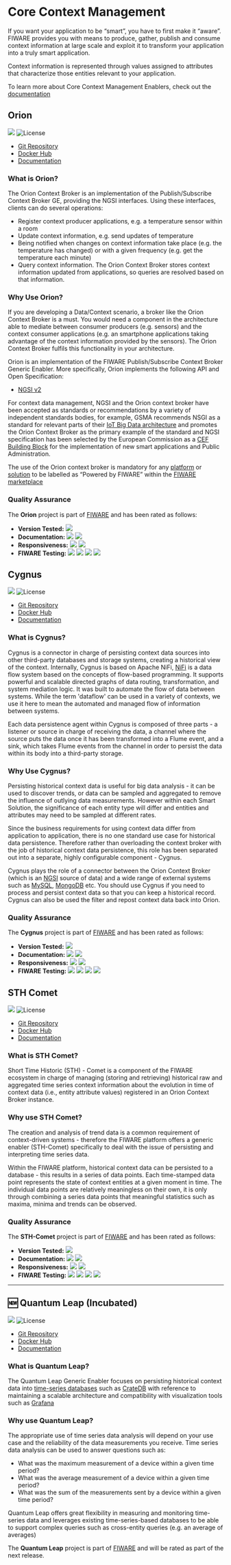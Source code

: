 
# Core Context Management

If you want your application to be “smart”, you have to first make it “aware”. FIWARE provides you with means to produce, gather, publish and consume context information at large scale and exploit it to transform your application into a truly smart application.

Context information is represented through values assigned to attributes that characterize those entities relevant to your application.

To learn more about Core Context Management Enablers, check out the [documentation](https://fiwaretourguide.readthedocs.io/en/latest/core/introduction/)


## Orion

[![](https://nexus.lab.fiware.org/repository/raw/public/badges/chapters/core.svg)](https://www.fiware.org/developers/catalogue/)
![License](https://img.shields.io/github/license/telefonicaid/fiware-orion.svg)

* [Git Repository](https://github.com/telefonicaid/fiware-orion/)
* [Docker Hub](https://hub.docker.com/r/fiware/orion/)
* [Documentation](https://fiware-orion.rtfd.io)

### What is Orion?

The Orion Context Broker is an implementation of the Publish/Subscribe Context Broker GE, providing the NGSI interfaces. Using these interfaces, clients can do several operations:

* Register context producer applications, e.g. a temperature sensor within a room
* Update context information, e.g. send updates of temperature
* Being notified when changes on context information take place (e.g. the temperature has changed) or with a given frequency (e.g. get the temperature each minute)
* Query context information. The Orion Context Broker stores context information updated from applications, so queries are resolved based on that information.

### Why Use Orion?

If you are developing a Data/Context scenario, a broker like the Orion Context Broker is a must. You would need a component in the architecture able to mediate between consumer producers (e.g. sensors) and the context consumer applications (e.g. an smartphone applications taking advantage of the context information provided by the sensors). The Orion Context Broker fulfils this functionality in your architecture.

Orion is an implementation of the FIWARE Publish/Subscribe Context Broker Generic Enabler. More specifically, Orion implements the following API and Open Specification:

* [NGSI v2](https://swagger.lab.fiware.org/?url=https://raw.githubusercontent.com/Fiware/specifications/master/OpenAPI/ngsiv2/ngsiv2-openapi.json)

For context data management, NGSI and the Orion context broker have been accepted as standards or recommendations by a variety of independent standards bodies, for example,  GSMA recommends NSGI as a standard for relevant parts of their [IoT Big Data architecture](https://www.gsma.com/iot/wp-content/uploads/2016/11/CLP.25-v1.0.pdf) and promotes the Orion Context Broker as the primary example of the standard and NGSI specification has been selected by the European Commission as a 
[CEF Building Block](https://ec.europa.eu/cefdigital/wiki/display/CEFDIGITAL/Context+Broker) for the implementation of new smart applications and Public Administration.

The use of the Orion context broker is  mandatory for any 
[platform](https://marketplace.fiware.org/pages/platforms) or 
[solution](https://marketplace.fiware.org/pages/solutions) to be labelled as “Powered by FIWARE” within the [FIWARE marketplace](https://marketplace.fiware.org/)

###  Quality Assurance

The **Orion** project is part of [FIWARE](http://fiware.org/) and has been rated as follows:

* **Version Tested:** ![ ](https://img.shields.io/badge/dynamic/json.svg?label=Version&url=https://fiware.github.io/catalogue/json/orion.json&query=$.version&colorB=blue)
* **Documentation:** ![ ](https://img.shields.io/badge/dynamic/json.svg?label=Completeness&url=https://fiware.github.io/catalogue/json/orion.json&query=$.docCompleteness&colorB=blue) ![ ](https://img.shields.io/badge/dynamic/json.svg?label=Usability&url=https://fiware.github.io/catalogue/json/orion.json&query=$.docSoundness&colorB=blue)
* **Responsiveness:** ![ ](https://img.shields.io/badge/dynamic/json.svg?label=Time%20to%20Respond&url=https://fiware.github.io/catalogue/json/orion.json&query=$.timeToCharge&colorB=blue) ![ ](https://img.shields.io/badge/dynamic/json.svg?label=Time%20to%20Fix&url=https://fiware.github.io/catalogue/json/orion.json&query=$.timeToFix&colorB=blue)
* **FIWARE Testing:** ![ ](https://img.shields.io/badge/dynamic/json.svg?label=Tests%20Passed&url=https://fiware.github.io/catalogue/json/orion.json&query=$.failureRate&colorB=blue)
![ ](https://img.shields.io/badge/dynamic/json.svg?label=Scalability&url=https://fiware.github.io/catalogue/json/orion.json&query=$.scalability&colorB=blue)
![ ](https://img.shields.io/badge/dynamic/json.svg?label=Performance&url=https://fiware.github.io/catalogue/json/orion.json&query=$.performance&colorB=blue)
![ ](https://img.shields.io/badge/dynamic/json.svg?label=Stability&url=https://fiware.github.io/catalogue/json/orion.json&query=$.stability&colorB=blue)


## Cygnus

[![](https://nexus.lab.fiware.org/repository/raw/public/badges/chapters/core.svg)](https://www.fiware.org/developers/catalogue/)
![License](https://img.shields.io/github/license/ging/fiware-cygnus.svg)

* [Git Repository](https://github.com/ging/fiware-cygnus/)
* [Docker Hub](https://hub.docker.com/r/fiware/cygnus-ngsi/)
* [Documentation](https://fiware-cygnus-ld.rtfd.io)

### What is Cygnus?

Cygnus is a connector in charge of persisting context data sources into other third-party databases and storage systems, creating a historical view of the context. Internally, Cygnus is based on Apache NiFi, [NiFi](https://nifi.apache.org/) is a data flow system based on the concepts of flow-based programming. It supports powerful and scalable directed graphs of data routing, transformation, and system mediation logic. It was built to automate the flow of data between systems. While the term 'dataflow' can be used in a variety of contexts, we use it here to mean the automated and managed flow of information between systems.

Each data persistence agent within Cygnus is composed of three parts - a listener or source in charge of receiving the data, a channel where the source puts the data once it has been transformed into a Flume event, and a sink, which takes Flume events from the channel in order to persist the data within its body into a third-party storage.

### Why Use Cygnus?

Persisting historical context data is useful for big data analysis - it can be used to discover trends, or data can be sampled and aggregated to remove the influence of outlying data measurements. However within each Smart Solution, the significance of each entity type will differ and entities and attributes may need to be sampled at different rates.

Since the business requirements for using context data differ from application to application, there is no one standard use case for historical data persistence. Therefore rather than overloading the context broker with the job of historical context data persistence, this role has been separated out into a separate, highly configurable component - Cygnus.

Cygnus plays the role of a connector between the Orion Context Broker (which is an [NGSI](https://swagger.lab.fiware.org/?url=https://raw.githubusercontent.com/Fiware/specifications/master/OpenAPI/ngsiv2/ngsiv2-openapi.json) source of data) and a wide range of external systems such as [MySQL](https://www.mysql.com/), [MongoDB](https://www.mongodb.org/) etc. You should use Cygnus if you need to process and persist context data so that you can keep a historical record. Cygnus can also be used the filter and repost context data back into Orion.

###  Quality Assurance

The **Cygnus** project is part of [FIWARE](http://fiware.org/) and has been rated as follows:

* **Version Tested:** ![ ](https://img.shields.io/badge/dynamic/json.svg?label=Version&url=https://fiware.github.io/catalogue/json/cygnus.json&query=$.version&colorB=blue)
* **Documentation:** ![ ](https://img.shields.io/badge/dynamic/json.svg?label=Completeness&url=https://fiware.github.io/catalogue/json/cygnus.json&query=$.docCompleteness&colorB=blue) ![ ](https://img.shields.io/badge/dynamic/json.svg?label=Usability&url=https://fiware.github.io/catalogue/json/cygnus.json&query=$.docSoundness&colorB=blue)
* **Responsiveness:** ![ ](https://img.shields.io/badge/dynamic/json.svg?label=Time%20to%20Respond&url=https://fiware.github.io/catalogue/json/cygnus.json&query=$.timeToCharge&colorB=blue) ![ ](https://img.shields.io/badge/dynamic/json.svg?label=Time%20to%20Fix&url=https://fiware.github.io/catalogue/json/cygnus.json&query=$.timeToFix&colorB=blue)
* **FIWARE Testing:** ![ ](https://img.shields.io/badge/dynamic/json.svg?label=Tests%20Passed&url=https://fiware.github.io/catalogue/json/cygnus.json&query=$.failureRate&colorB=blue)
![ ](https://img.shields.io/badge/dynamic/json.svg?label=Scalability&url=https://fiware.github.io/catalogue/json/cygnus.json&query=$.scalability&colorB=blue)
![ ](https://img.shields.io/badge/dynamic/json.svg?label=Performance&url=https://fiware.github.io/catalogue/json/cygnus.json&query=$.performance&colorB=blue)
![ ](https://img.shields.io/badge/dynamic/json.svg?label=Stability&url=https://fiware.github.io/catalogue/json/cygnus.json&query=$.stability&colorB=blue)

## STH Comet

[![](https://nexus.lab.fiware.org/repository/raw/public/badges/chapters/core.svg)](https://www.fiware.org/developers/catalogue/)
![License](https://img.shields.io/github/license/ging/fiware-sth-comet.svg)

* [Git Repository](https://github.com/ging/fiware-sth-comet/)
* [Docker Hub](https://hub.docker.com/r/fiware/sth-comet/)
* [Documentation](https://fiware-sth-comet.rtfd.io)

### What is STH Comet?

Short Time Historic (STH) - Comet is a component of the FIWARE ecosystem in charge of managing (storing and retrieving) historical raw and aggregated time series context information about the evolution in time of context data (i.e., entity attribute values) registered in an Orion Context Broker instance.

### Why use STH Comet?

The creation and analysis of trend data is a common requirement of context-driven systems - therefore the FIWARE platform offers a generic enabler (STH-Comet) specifically to deal with the issue of persisting and interpreting time series data.

Within the FIWARE platform, historical context data can be persisted to a database  - this results in a series of data points. Each time-stamped data point represents the state of context entities at a given moment in time. The individual data points are relatively meaningless on their own, it is only through combining a series data points that meaningful statistics such as maxima, minima and trends can be observed.

###  Quality Assurance

The **STH-Comet** project is part of [FIWARE](http://fiware.org/) and has been rated as follows:

* **Version Tested:** ![ ](https://img.shields.io/badge/dynamic/json.svg?label=Version&url=https://fiware.github.io/catalogue/json/sth_comet.json&query=$.version&colorB=blue)
* **Documentation:** ![ ](https://img.shields.io/badge/dynamic/json.svg?label=Completeness&url=https://fiware.github.io/catalogue/json/sth_comet.json&query=$.docCompleteness&colorB=blue) ![ ](https://img.shields.io/badge/dynamic/json.svg?label=Usability&url=https://fiware.github.io/catalogue/json/sth_comet.json&query=$.docSoundness&colorB=blue)
* **Responsiveness:** ![ ](https://img.shields.io/badge/dynamic/json.svg?label=Time%20to%20Respond&url=https://fiware.github.io/catalogue/json/sth_comet.json&query=$.timeToCharge&colorB=blue) ![ ](https://img.shields.io/badge/dynamic/json.svg?label=Time%20to%20Fix&url=https://fiware.github.io/catalogue/json/sth_comet.json&query=$.timeToFix&colorB=blue)
* **FIWARE Testing:** ![ ](https://img.shields.io/badge/dynamic/json.svg?label=Tests%20Passed&url=https://fiware.github.io/catalogue/json/sth_comet.json&query=$.failureRate&colorB=blue)
![ ](https://img.shields.io/badge/dynamic/json.svg?label=Scalability&url=https://fiware.github.io/catalogue/json/sth_comet.json&query=$.scalability&colorB=blue)
![ ](https://img.shields.io/badge/dynamic/json.svg?label=Performance&url=https://fiware.github.io/catalogue/json/sth_comet.json&query=$.performance&colorB=blue)
![ ](https://img.shields.io/badge/dynamic/json.svg?label=Stability&url=https://fiware.github.io/catalogue/json/sth_comet.json&query=$.stability&colorB=blue)

---

## :new: Quantum Leap (Incubated)

[![](https://nexus.lab.fiware.org/repository/raw/public/badges/chapters/core.svg)](https://www.fiware.org/developers/catalogue/)
![License](https://img.shields.io/github/license/smartsdk/ngsi-timeseries-api.svg)

* [Git Repository](https://github.com/smartsdk/ngsi-timeseries-api/)
* [Docker Hub](https://hub.docker.com/r/smartsdk/quantumleap/)
* [Documentation](https://quantumleap.rtfd.io/)

### What is Quantum Leap?

The Quantum Leap Generic Enabler focuses on persisting historical context data into [time-series databases](https://en.wikipedia.org/wiki/Time_series_database) such as [CrateDB](https://crate.io/) with reference to maintaining a scalable
architecture and compatibility with visualization tools such as [Grafana](http://www.grafana.com/)


### Why use Quantum Leap?

The appropriate use of time series data analysis will depend on your use case and the reliability of the data measurements you receive. Time series data analysis can be used to answer questions such as:

* What was the maximum measurement of a device within a given time period?
* What was the average measurement of a device within a given time period?
* What was the sum of the measurements sent by a device within a given time period?

Quantum Leap offers great flexibility in measuring and monitoring time-series data and leverages existing time-series-based databases to be able to support complex queries such as cross-entity queries (e.g. an average of averages)

The **Quantum Leap** project is part of [FIWARE](http://fiware.org/) and will be rated as part of the next release.




